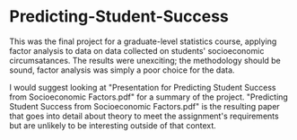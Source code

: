 # Predicting-Student-Success
This was the final project for a graduate-level statistics course, applying factor analysis to data on data collected on students' socioeconomic circumsatances.
The results were unexciting; the methodology should be sound, factor analysis was simply a poor choice for the data.

I would suggest looking at "Presentation for Predicting Student Success from Socioeconomic Factors.pdf" for a summary of the project.
"Predicting Student Success from Socioeconomic Factors.pdf" is the resulting paper that goes into detail about theory to meet the assignment's requirements 
but are unlikely to be interesting outside of that context.
